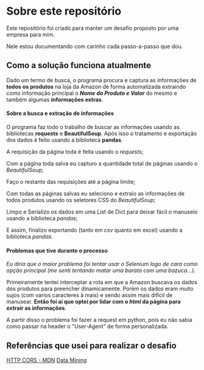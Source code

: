 # Sobre este repositório

<p>
  Este repositório foi criado para manter um desafio proposto por uma empresa para mim.
</p>

<p> 
  Nele estou documentando com carinho cada passo-a-passo que dou.
</p>

## Como a solução funciona atualmente

<p>Dado um termo de busca, o programa procura e captura as informações de <strong>todos os produtos</strong> na loja da Amazon de forma automatizada extraindo como informação principal o <strong><i>Nome do Produto e Valor</i></strong> do mesmo e também algumas <strong>informações extras</strong>.</p>


#### Sobre a busca e extração de informações
<p>O programa faz todo o trabalho de buscar as informações usando as bibliotecas <strong>requests</strong> e <strong>BeautifulSoup</strong>. Após isso o tratamento e exportação dos dados é feito usando a biblioteca <strong>pandas</strong>.</p>

<p>A requisição da página toda é feita usando o <i>requests</i>;</p>
<p>Com a página toda salva eu capturo a quantidade total de páginas usando o <i>BeautifulSoup</i>;</p>
<p>Faço o restante das requisições até a página limite;</p>
<p>Com todas as páginas salvas eu seleciono e extraio as informações de todos produtos usando os seletores CSS do <i>BeautifulSoup</i>;</p>
<p>Limpo e Serializo os dados em uma List de Dict para deixar fácil o manuseio usando a biblioteca <i>pandas</i>;</p>
<p>E assim, finalizo exportando (tanto em csv quanto em excel) usando a biblioteca <i>pandas</i>.</p>

#### Problemas que tive durante o processo

<p><i>Eu diria que o maior problema foi tentar usar o Selenium logo de cara como opção principal (me senti tentando matar uma barata com uma bazuca...).</i></p>

<p>Primeiramente tentei interceptar a rota em que a Amazon buscava os dados dos produtos para preencher dinamicamente. Porém os dados eram muito sujos (com varios caracteres à mais) e sendo assim mais difícil de manusear. <strong>Então foi aí que optei por lidar com o <i>html</i> da página para extrair as informações</strong>.</p>
<p>A partir disso o problema foi fazer a request em python, pois eu não sabia como passar na header o "User-Agent" de forma personalizada.</p>

## Referências que usei para realizar o desafio

[HTTP CORS - MDN](https://developer.mozilla.org/pt-PT/docs/Web/HTTP/CORS)
[Data Mining](https://fia.com.br/blog/data-mining/)
